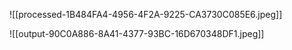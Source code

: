 
![[processed-1B484FA4-4956-4F2A-9225-CA3730C085E6.jpeg]]

![[output-90C0A886-8A41-4377-93BC-16D670348DF1.jpeg]]
